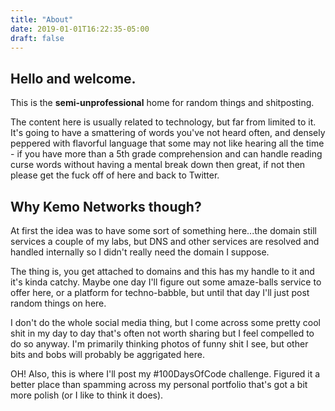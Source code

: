 ```yaml
---
title: "About"
date: 2019-01-01T16:22:35-05:00
draft: false
---
```


## Hello and welcome.

This is the **semi-unprofessional** home for random things and shitposting.

The content here is usually related to technology, but far from limited to it.  It's going to have a smattering of words you've not heard often, and densely peppered with flavorful language that some may not like hearing all the time - if you have more than a 5th grade comprehension and can handle reading curse words without having a mental break down then great, if not then please get the fuck off of here and back to Twitter.

## Why Kemo **Networks** though?

At first the idea was to have some sort of something here...the domain still services a couple of my labs, but DNS and other services are resolved and handled internally so I didn't really need the domain I suppose.

The thing is, you get attached to domains and this has my handle to it and it's kinda catchy.  Maybe one day I'll figure out some amaze-balls service to offer here, or a platform for techno-babble, but until that day I'll just post random things on here.

I don't do the whole social media thing, but I come across some pretty cool shit in my day to day that's often not worth sharing but I feel compelled to do so anyway.  I'm primarily thinking photos of funny shit I see, but other bits and bobs will probably be aggrigated here.

OH!  Also, this is where I'll post my #100DaysOfCode challenge.  Figured it a better place than spamming across my personal portfolio that's got a bit more polish (or I like to think it does).
